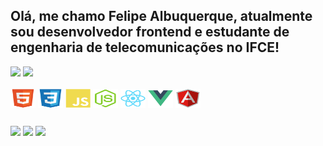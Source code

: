 ## Olá, me chamo Felipe Albuquerque, atualmente sou desenvolvedor frontend e estudante de engenharia de telecomunicações no IFCE!
<div align="startr"
  <a href="https://github.com/felipealbuq">
    <img height="180em" src="https://github-readme-stats.vercel.app/api/top-langs/?username=felipealbuq&layout=compact&langs_count=7&theme=dracula"/>
    <img height="180em" src="https://github-readme-stats.vercel.app/api?username=felipealbuq&show_icons=true&theme=dracula&include_all_commits=true&count_private=true"/>
</div>
<div style="display: inline_block"><br>
   <img align="center" alt="Felipe-Js" height="30" width="40" src="https://raw.githubusercontent.com/devicons/devicon/master/icons/html5/html5-original.svg">
   <img align="center" alt="Felipe-Js" height="30" width="40" src="https://raw.githubusercontent.com/devicons/devicon/master/icons/css3/css3-original.svg">
  <img align="center" alt="Felipe-Js" height="30" width="40" src="https://raw.githubusercontent.com/devicons/devicon/master/icons/javascript/javascript-plain.svg">
  <img align="center" alt="Felipe-Js" height="30" width="40" src="https://raw.githubusercontent.com/devicons/devicon/master/icons/nodejs/nodejs-plain.svg">
  <img align="center" alt="Felipe-Js" height="30" width="40" src="https://raw.githubusercontent.com/devicons/devicon/master/icons/react/react-original.svg">
  <img align="center" alt="Felipe-Js" height="30" width="40" src="https://raw.githubusercontent.com/devicons/devicon/master/icons/vuejs/vuejs-original.svg">
  <img align="center" alt="Felipe-Js" height="30" width="40" src="https://raw.githubusercontent.com/devicons/devicon/master/icons/angularjs/angularjs-original.svg">
  <img align="right" alt="" height="150" style="border-radius:50px;" 
</div>
  
  ##
 
<div> 
   <a href = "felipeqwe65@gmail.com"><img src="https://img.shields.io/badge/-Gmail-%23333?style=for-the-badge&logo=gmail&logoColor=white" target="_blank"></a>
  <a href="https://www.instagram.com/felipealbuquerq_" target="_blank"><img src="https://img.shields.io/badge/-Instagram-%23E4405F?style=for-the-badge&logo=instagram&logoColor=white" target="_blank"></a> 
  <a href="http://linkedin.com/in/felipe-albuquerque-8b255122a" target="_blank"><img src="https://img.shields.io/badge/-LinkedIn-%230077B5?style=for-the-badge&logo=linkedin&logoColor=white" target="_blank"></a> 
 
</div>
